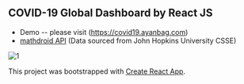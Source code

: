 ## COVID-19 Global Dashboard by React JS

- Demo -- please visit (https://covid19.ayanbag.com)
- [mathdroid API](https://github.com/mathdroid/covid-19-api) (Data sourced from John Hopkins University CSSE)

![1](https://user-images.githubusercontent.com/28982255/147382474-d1b140da-06c5-4184-a97a-bbe5f1e5eb1b.png)


This project was bootstrapped with [Create React App](https://github.com/facebook/create-react-app).
